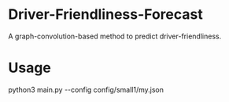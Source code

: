 # Driver-Friendliness-Forecast
A graph-convolution-based method to predict driver-friendliness.

# Usage

python3 main.py --config config/small1/my.json

